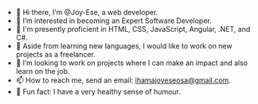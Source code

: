 - 👋 Hi there, I’m @Joy-Ese, a web developer.
- 👀 I’m interested in becoming an Expert Software Developer.
- 🌱 I'm presently proficient in HTML, CSS, JavaScript, Angular, .NET, and C#.
- 👀 Aside from learning new languages, I would like to work on new projects as a freelancer.
- 💞️ I’m looking to work on projects where I can make an impact and also learn on the job.
- 📫 How to reach me, send an email: ihamajoyeseosa@gmail.com.
- 🌱 Fun fact: I have a very healthy sense of humour.

<!---
Joy-Ese/Joy-Ese is a ✨ special ✨ repository because its `README.md` (this file) appears on your GitHub profile.
You can click the Preview link to take a look at your changes.
--->
